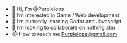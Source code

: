 - 👋 Hi, I’m @Purplelops
- 👀 I’m interested in Game / Web development
- 🌱 I’m currently learning Godot and Javascript
- 💞️ I’m looking to collaborate on nothing atm
- 📫 How to reach me Purplelops@gmail.com

<!---
Purplelops/Purplelops is a ✨ special ✨ repository because its `README.md` (this file) appears on your GitHub profile.
You can click the Preview link to take a look at your changes.
--->
